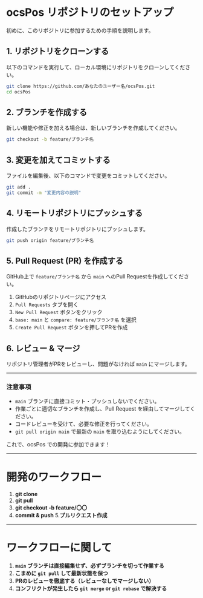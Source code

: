 # ocsPos リポジトリのセットアップ
初めに、このリポジトリに参加するための手順を説明します。

## 1. リポジトリをクローンする
以下のコマンドを実行して、ローカル環境にリポジトリをクローンしてください。

```sh
git clone https://github.com/あなたのユーザー名/ocsPos.git
cd ocsPos
```

## 2. ブランチを作成する
新しい機能や修正を加える場合は、新しいブランチを作成してください。

```sh
git checkout -b feature/ブランチ名
```

## 3. 変更を加えてコミットする
ファイルを編集後、以下のコマンドで変更をコミットしてください。

```sh
git add .
git commit -m "変更内容の説明"
```

## 4. リモートリポジトリにプッシュする
作成したブランチをリモートリポジトリにプッシュします。

```sh
git push origin feature/ブランチ名
```

## 5. Pull Request (PR) を作成する
GitHub上で `feature/ブランチ名` から `main` へのPull Requestを作成してください。

1. GitHubのリポジトリページにアクセス
2. `Pull Requests` タブを開く
3. `New Pull Request` ボタンをクリック
4. `base: main` と `compare: feature/ブランチ名` を選択
5. `Create Pull Request` ボタンを押してPRを作成

## 6. レビュー & マージ
リポジトリ管理者がPRをレビューし、問題がなければ `main` にマージします。

---

### **注意事項**
- `main` ブランチに直接コミット・プッシュしないでください。
- 作業ごとに適切なブランチを作成し、Pull Request を経由してマージしてください。
- コードレビューを受けて、必要な修正を行ってください。
- `git pull origin main` で最新の `main` を取り込むようにしてください。

これで、ocsPos での開発に参加できます！ 

---

# **開発のワークフロー**
1. **git clone**
2. **git pull**
3. **git checkout -b feature/〇〇**
4. **commit & push**
5.**プルリクエスト作成**
   
---

# **ワークフローに関して**
1. **`main` ブランチは直接編集せず、必ずブランチを切って作業する**
2. **こまめに `git pull` して最新状態を保つ**
3. **PRのレビューを徹底する（レビューなしでマージしない）**
4. **コンフリクトが発生したら `git merge` or `git rebase` で解決する**
